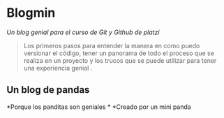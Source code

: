 # Blogmin
*Un blog genial para el curso de Git y Github de platzi*
>Los primeros pasos para entender la manera en como puedo versionar el código, tener un panorama de todo el proceso que se realiza en un proyecto y los trucos que se puede utilizar para tener una experiencia genial .

## Un blog de pandas
*Porque los panditas son geniales *
*Creado por un mini panda 